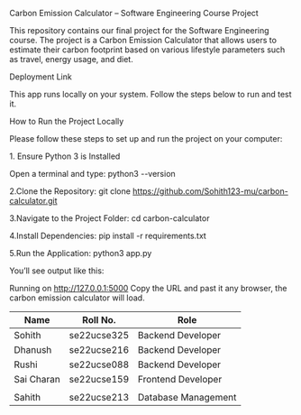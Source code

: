 Carbon Emission Calculator – Software Engineering Course Project

This repository contains our final project for the Software Engineering course.
The project is a Carbon Emission Calculator that allows users to estimate their carbon footprint based on various lifestyle parameters such as travel, energy usage, and diet.

Deployment Link

This app runs locally on your system. Follow the steps below to run and test it.

How to Run the Project Locally

Please follow these steps to set up and run the project on your computer:

1.⁠ ⁠Ensure Python 3 is Installed

Open a terminal and type: python3 --version

2.Clone the Repository: git clone https://github.com/Sohith123-mu/carbon-calculator.git

3.Navigate to the Project Folder: cd carbon-calculator

4.Install Dependencies: pip install -r requirements.txt

5.Run the Application: python3 app.py

You’ll see output like this:

Running on http://127.0.0.1:5000
Copy the URL and past it any browser, the carbon emission calculator will load.

| Name             | Roll No.    | Role                     |
| ---------------- | ----------- | ------------------------ |
| Sohith           | se22ucse325 | Backend Developer        |
| Dhanush          | se22ucse216 | Backend Developer        |
| Rushi            | se22ucse088 | Backend Developer        |
| Sai Charan       | se22ucse159 | Frontend Developer       |
|       |
| Sahith           | se22ucse213 | Database Management      |
